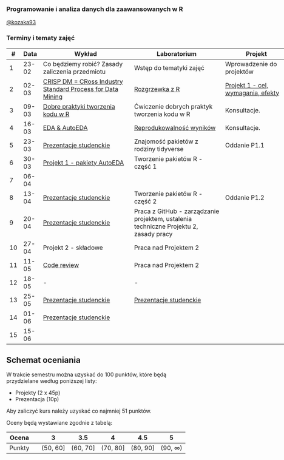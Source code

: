 ### Programowanie i analiza danych dla zaawansowanych w R

[@kozaka93](https://github.com/kozaka93)

### Terminy i tematy zajęć

<table style="undefined;table-layout: fixed; width: 750px">
<colgroup>
<col style="width: 26.116667px">
<col style="width: 50.116667px">
<col style="width: 240.116667px">
<col style="width: 240.116667px">
<col style="width: 180.116667px">
</colgroup>
<thead>
  <tr>
    <th>#</th>
    <th>Data</th>
    <th>Wykład</th>
    <th>Laboratorium</th>
    <th>Projekt</th>
  </tr>
</thead>
<tbody>
  <tr>
    <td rowspan="4">1</td>
    <td rowspan="4">23-02</td>
    <td rowspan="4">Co będziemy robić? Zasady zaliczenia przedmiotu</td>
    <td rowspan="4">Wstęp do tematyki zajęć</td>
    <td rowspan="4">Wprowadzenie do projektów</td>
  </tr>
  <tr>
  </tr>
  <tr>
  </tr>
  <tr>
  </tr>
  <tr>
    <td rowspan="4">2</td>
    <td rowspan="4">02-03</td>
    <td rowspan="4"><a href= https://github.com/MI2-Education/2023L-AdvancedR/tree/main/projects/projects1#czym-jest-crisp-dm target="_blank" rel="noopener noreferrer">CRISP DM = CRoss Industry Standard Process for Data Mining</a></td>
    <td rowspan="4"><a href=https://github.com/MI2-Education/2023L-AdvancedR/blob/main/labs/exercise.md target="_blank" rel="noopener noreferrer">Rozgrzewka z R</a></td>
    <td rowspan="4"><a href=https://github.com/MI2-Education/2023L-AdvancedR/tree/main/projects/projects1 target="_blank" rel="noopener noreferrer">Projekt 1 - cel, wymagania, efekty</a></td>
  </tr>
  <tr>
  </tr>
  <tr>
  </tr>
  <tr>
  </tr>
  <tr>
    <td rowspan="4">3</td>
    <td rowspan="4">09-03</td>
    <td rowspan="4"><a href=https://bookdown.org/content/d1e53ac9-28ce-472f-bc2c-f499f18264a3/#coverpage target="_blank" rel="noopener noreferrer">Dobre praktyki tworzenia kodu w R</a></td>
    <td rowspan="4">Ćwiczenie dobrych praktyk tworzenia kodu w R</td>
    <td rowspan="4">Konsultacje.</td>
  </tr>
  <tr>
  </tr>
  <tr>
  </tr>
  <tr>
  </tr>
  <tr>
    <td rowspan="4">4</td>
    <td rowspan="4">16-03</td>
    <td rowspan="4"><a href=https://github.com/MI2-Education/2023L-AdvancedR/blob/main/projects/projects1/PROJEKT%201.pdf target="_blank" rel="noopener noreferrer">EDA &amp; AutoEDA</a></td>
    <td rowspan="4"><a href=https://rstudio.github.io/renv/articles/renv.html target="_blank" rel="noopener noreferrer">Reprodukowalność wyników</a></td>
    <td rowspan="4">Konsultacje.</td>
  </tr>
  <tr>
  </tr>
  <tr>
  </tr>
  <tr>
  </tr>
  <tr>
    <td rowspan="4">5</td>
    <td rowspan="4">23-03</td>
    <td rowspan="4"><a href=https://github.com/MI2-Education/2023L-AdvancedR/tree/main/presentations target="_blank" rel="noopener noreferrer">Prezentacje studenckie</a></td>
    <td rowspan="4">Znajomość pakietów z rodziny tidyverse</td>
    <td rowspan="4">Oddanie P1.1</td>
  </tr>
  <tr>
  </tr>
  <tr>
  </tr>
  <tr>
  </tr>
  <tr>
    <td rowspan="4">6</td>
    <td rowspan="4">30-03</td>
    <td rowspan="4"><a href=https://github.com/MI2-Education/2023L-AdvancedR/tree/main/projects/projects1/autoeda_packages target="_blank" rel="noopener noreferrer">Projekt 1 - pakiety AutoEDA</a></td>
    <td rowspan="4">Tworzenie pakietów R - część 1</td>
    <td rowspan="4"></td>
  </tr>
  <tr>
  </tr>
  <tr>
  </tr>
  <tr>
  </tr>
  <tr>
    <td rowspan="4">7</td>
    <td rowspan="4">06-04</td>
    <td rowspan="4"></td>
    <td rowspan="4"></td>
    <td rowspan="4"></td>
  </tr>
  <tr>
  </tr>
  <tr>
  </tr>
  <tr>
  </tr>
  <tr>
    <td rowspan="4">8</td>
    <td rowspan="4">13-04</td>
    <td rowspan="4"><a href=https://github.com/MI2-Education/2023L-AdvancedR/tree/main/presentations target="_blank" rel="noopener noreferrer">Prezentacje studenckie</a></td>
    <td rowspan="4">Tworzenie pakietów R - część 2</td>
    <td rowspan="4">Oddanie P1.2</td>
  </tr>
  <tr>
  </tr>
  <tr>
  </tr>
  <tr>
  </tr>
  <tr>
    <td rowspan="4">9</td>
    <td rowspan="4">20-04</td>
    <td rowspan="4"><a href=https://github.com/MI2-Education/2023L-AdvancedR/tree/main/presentations target="_blank" rel="noopener noreferrer">Prezentacje studenckie</a></td>
    <td rowspan="4">Praca z GitHub - zarządzanie projektem, ustalenia techniczne Projektu 2, <br>zasady pracy</td>
    <td rowspan="4"></td>
  </tr>
  <tr>
  </tr>
  <tr>
  </tr>
  <tr>
  </tr>
  <tr>
    <td rowspan="4">10</td>
    <td rowspan="4">27-04</td>
    <td rowspan="4">Projekt 2 - składowe</td>
    <td rowspan="4">Praca nad Projektem 2</td>
    <td rowspan="4"></td>
  </tr>
  <tr>
  </tr>
  <tr>
  </tr>
  <tr>
  </tr>
  <tr>
    <td rowspan="4">11</td>
    <td rowspan="4">11-05</td>
    <td rowspan="4"><a href=https://github.com/MI2-Education/2023L-AdvancedR/blob/main/projects/project2/code_review.md target="_blank" rel="noopener noreferrer">Code review</a></td>
    <td rowspan="4">Praca nad Projektem 2</td>
    <td rowspan="4"></td>
  </tr>
  <tr>
  </tr>
  <tr>
  </tr>
  <tr>
  </tr>
  <tr>
    <td rowspan="4">12</td>
    <td rowspan="4">18-05</td>
    <td rowspan="4">-</td>
    <td rowspan="4">-</td>
    <td rowspan="4"></td>
  </tr>
  <tr>
  </tr>
  <tr>
  </tr>
  <tr>
  </tr>
  <tr>
    <td rowspan="4">13</td>
    <td rowspan="4">25-05</td>
    <td rowspan="4"><a href=https://github.com/MI2-Education/2023L-AdvancedR/tree/main/presentations target="_blank" rel="noopener noreferrer">Prezentacje studenckie</a></td>
    <td rowspan="4"><a href=https://github.com/MI2-Education/2023L-AdvancedR/tree/main/presentations target="_blank" rel="noopener noreferrer">Prezentacje studenckie</a></td>
    <td rowspan="4"></td>
  </tr>
  <tr>
  </tr>
  <tr>
  </tr>
  <tr>
  </tr>
  <tr>
    <td rowspan="4">14</td>
    <td rowspan="4">01-06</td>
    <td rowspan="4"><a href=https://github.com/MI2-Education/2023L-AdvancedR/tree/main/presentations target="_blank" rel="noopener noreferrer">Prezentacje studenckie</a></td>
    <td rowspan="4"></td>
    <td rowspan="4"></td>
  </tr>
  <tr>
  </tr>
  <tr>
  </tr>
  <tr>
  </tr>
  <tr>
    <td rowspan="4">15</td>
    <td rowspan="4">15-06</td>
    <td rowspan="4"></td>
    <td rowspan="4"></td>
    <td rowspan="4"></td>
  </tr>
  <tr>
  </tr>
  <tr>
  </tr>
  <tr>
  </tr>
</tbody>
</table>


## Schemat oceniania

W trakcie semestru można uzyskać do 100 punktów, które będą przydzielane według poniższej listy:
- Projekty (2 x 45p)
- Prezentacja (10p)

Aby zaliczyć kurs należy uzyskać co najmniej 51 punktów.

Oceny będą wystawiane zgodnie z tabelą:

| Ocena |  | 3 | 3.5 | 4 | 4.5 | 5 |
|:---:| :---: |:---:|:---:|:---:|:---:|:---:|
| Punkty |  | (50, 60] | (60, 70] | (70, 80] | (80, 90] | (90, ∞) |
